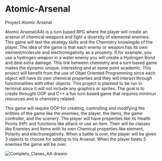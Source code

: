 # Atomic-Arsenal

Proyect Atomic Arsenal 

Atomic Arsenal(AA) is a turn based RPG where the player will create an arsenal of chemical weapons and fight a diversity of elemental enemies. This game will test the strategy skills
and the Chemistry knowlegde of the player. The idea of the game is that each enemy or weapon has its own element/molecule and electronegativity as a property. If,for example, you use a 
hydrogen weapon in a water enemy you will create a Hydrogen Bond and deal extra damage. This link between chemistry and a turn based game makes the dynamic unique, interesting and at some
point academic. This project will benefit from the use of Objet Oriented Programming since each object will have its own chemical properties and they will interact through functionalities
with other objects. This project is planned to be run in terminal since it will not include any graphics or sprites. The goal is to create throught OOP and C++ a fun turn based game that
requires minimun resources and is chemistry related.
 
This game will require OOP for creating, controlling and modifying the entities of the game like the enemies, the player, the items, the game controller, and the scenery. The player 
will have properties like its Health Points (HP) and functions like attack or use an item. Their will be classes like Enemies and Items with its own Chemical properties like element, Polarity and electronegativity. When a battle is over, the player will be given 3 objects to choose for adding to his Arsenal. When the player beats 5 enemies the game will be over. 


![Completo_Clases_AA drawio](https://github.com/user-attachments/assets/4b4c388b-b9b5-4177-8a6b-ad47524d4867)







